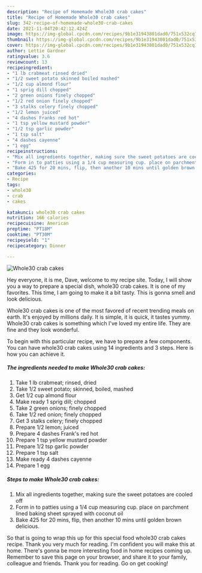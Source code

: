 ```yaml
---
description: "Recipe of Homemade Whole30 crab cakes"
title: "Recipe of Homemade Whole30 crab cakes"
slug: 342-recipe-of-homemade-whole30-crab-cakes
date: 2021-11-04T20:42:12.424Z
image: https://img-global.cpcdn.com/recipes/9b1e31943801dad0/751x532cq70/whole30-crab-cakes-recipe-main-photo.jpg
thumbnail: https://img-global.cpcdn.com/recipes/9b1e31943801dad0/751x532cq70/whole30-crab-cakes-recipe-main-photo.jpg
cover: https://img-global.cpcdn.com/recipes/9b1e31943801dad0/751x532cq70/whole30-crab-cakes-recipe-main-photo.jpg
author: Lettie Gardner
ratingvalue: 3.6
reviewcount: 13
recipeingredient:
- "1 lb crabmeat rinsed dried"
- "1/2 sweet potato skinned boiled mashed"
- "1/2 cup almond flour"
- "1 sprig dill chopped"
- "2 green onions finely chopped"
- "1/2 red onion finely chopped"
- "3 stalks celery finely chopped"
- "1/2 lemon juiced"
- "4 dashes Franks red hot"
- "1 tsp yellow mustard powder"
- "1/2 tsp garlic powder"
- "1 tsp salt"
- "4 dashes cayenne"
- "1 egg"
recipeinstructions:
- "Mix all ingredients together, making sure the sweet potatoes are cooled off"
- "Form in to patties using a 1/4 cup measuring cup. place on parchment lined baking sheet sprayed with coconut oil"
- "Bake 425 for 20 mins, flip, then another 10 mins until golden brown delicious."
categories:
- Recipe
tags:
- whole30
- crab
- cakes

katakunci: whole30 crab cakes 
nutrition: 166 calories
recipecuisine: American
preptime: "PT18M"
cooktime: "PT30M"
recipeyield: "1"
recipecategory: Dinner

---
```



![Whole30 crab cakes](https://img-global.cpcdn.com/recipes/9b1e31943801dad0/751x532cq70/whole30-crab-cakes-recipe-main-photo.jpg)

Hey everyone, it is me, Dave, welcome to my recipe site. Today, I will show you a way to prepare a special dish, whole30 crab cakes. It is one of my favorites. This time, I am going to make it a bit tasty. This is gonna smell and look delicious.



Whole30 crab cakes is one of the most favored of recent trending meals on earth. It's enjoyed by millions daily. It is simple, it is quick, it tastes yummy. Whole30 crab cakes is something which I've loved my entire life. They are fine and they look wonderful.


To begin with this particular recipe, we have to prepare a few components. You can have whole30 crab cakes using 14 ingredients and 3 steps. Here is how you can achieve it.

<!--inarticleads1-->

##### The ingredients needed to make Whole30 crab cakes:

1. Take 1 lb crabmeat; rinsed, dried
1. Take 1/2 sweet potato; skinned, boiled, mashed
1. Get 1/2 cup almond flour
1. Make ready 1 sprig dill; chopped
1. Take 2 green onions; finely chopped
1. Take 1/2 red onion; finely chopped
1. Get 3 stalks celery; finely chopped
1. Prepare 1/2 lemon; juiced
1. Prepare 4 dashes Frank&#39;s red hot
1. Prepare 1 tsp yellow mustard powder
1. Prepare 1/2 tsp garlic powder
1. Prepare 1 tsp salt
1. Make ready 4 dashes cayenne
1. Prepare 1 egg




<!--inarticleads2-->

##### Steps to make Whole30 crab cakes:

1. Mix all ingredients together, making sure the sweet potatoes are cooled off
1. Form in to patties using a 1/4 cup measuring cup. place on parchment lined baking sheet sprayed with coconut oil
1. Bake 425 for 20 mins, flip, then another 10 mins until golden brown delicious.




So that is going to wrap this up for this special food whole30 crab cakes recipe. Thank you very much for reading. I'm confident you will make this at home. There's gonna be more interesting food in home recipes coming up. Remember to save this page on your browser, and share it to your family, colleague and friends. Thank you for reading. Go on get cooking!
